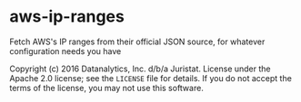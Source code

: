 # aws-ip-ranges
Fetch AWS's IP ranges from their official JSON source, for whatever configuration needs you have

Copyright (c) 2016 Datanalytics, Inc. d/b/a Juristat. License under the Apache 2.0 license; see the `LICENSE` file for details. If you do not accept the terms of the license, you may not use this software.
